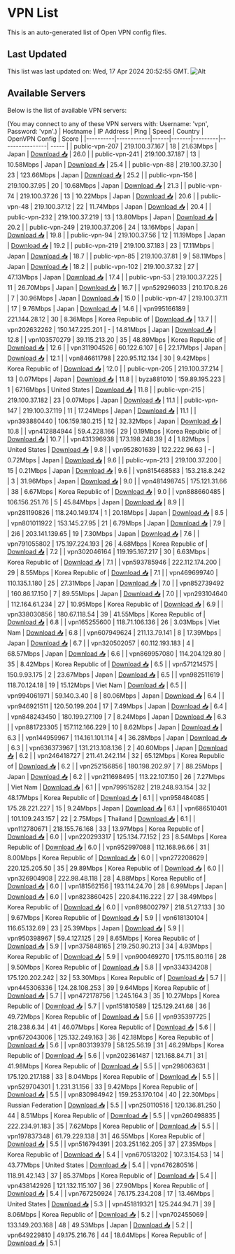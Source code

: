 # VPN List

This is an auto-generated list of Open VPN config files.

## Last Updated

This list was last updated on: Wed, 17 Apr 2024 20:52:55 GMT.
![Alt](https://repobeats.axiom.co/api/embed/186b98318ef1479477931607c1ad7d823f12451f.svg "Repobeats analytics image")

## Available Servers

Below is the list of available VPN servers:

(You may connect to any of these VPN servers with: Username: 'vpn', Password: 'vpn'.)
| Hostname | IP Address | Ping | Speed | Country | OpenVPN Config | Score |
|----------|------------|------|-------|---------|----------------| ----- |
| public-vpn-207 | 219.100.37.167 | 18 | 21.63Mbps | Japan | [Download 📥](./configs/server_0_JP.ovpn) | 26.0 |
| public-vpn-241 | 219.100.37.187 | 13 | 10.58Mbps | Japan | [Download 📥](./configs/server_1_JP.ovpn) | 25.4 |
| public-vpn-88 | 219.100.37.30 | 23 | 123.66Mbps | Japan | [Download 📥](./configs/server_2_JP.ovpn) | 25.2 |
| public-vpn-156 | 219.100.37.95 | 20 | 10.68Mbps | Japan | [Download 📥](./configs/server_3_JP.ovpn) | 21.3 |
| public-vpn-74 | 219.100.37.26 | 13 | 10.22Mbps | Japan | [Download 📥](./configs/server_4_JP.ovpn) | 20.6 |
| public-vpn-48 | 219.100.37.12 | 22 | 11.74Mbps | Japan | [Download 📥](./configs/server_5_JP.ovpn) | 20.4 |
| public-vpn-232 | 219.100.37.219 | 13 | 13.80Mbps | Japan | [Download 📥](./configs/server_6_JP.ovpn) | 20.2 |
| public-vpn-249 | 219.100.37.206 | 24 | 13.16Mbps | Japan | [Download 📥](./configs/server_7_JP.ovpn) | 19.8 |
| public-vpn-94 | 219.100.37.56 | 12 | 11.19Mbps | Japan | [Download 📥](./configs/server_8_JP.ovpn) | 19.2 |
| public-vpn-219 | 219.100.37.183 | 23 | 17.11Mbps | Japan | [Download 📥](./configs/server_9_JP.ovpn) | 18.7 |
| public-vpn-85 | 219.100.37.81 | 9 | 58.11Mbps | Japan | [Download 📥](./configs/server_10_JP.ovpn) | 18.2 |
| public-vpn-102 | 219.100.37.32 | 27 | 47.13Mbps | Japan | [Download 📥](./configs/server_11_JP.ovpn) | 17.4 |
| public-vpn-53 | 219.100.37.225 | 11 | 26.70Mbps | Japan | [Download 📥](./configs/server_12_JP.ovpn) | 16.7 |
| vpn529296033 | 210.170.8.26 | 7 | 30.96Mbps | Japan | [Download 📥](./configs/server_13_JP.ovpn) | 15.0 |
| public-vpn-47 | 219.100.37.11 | 17 | 9.76Mbps | Japan | [Download 📥](./configs/server_14_JP.ovpn) | 14.6 |
| vpn995166189 | 221.144.28.12 | 30 | 8.36Mbps | Korea Republic of | [Download 📥](./configs/server_15_KR.ovpn) | 13.7 |
| vpn202632262 | 150.147.225.201 | - | 14.81Mbps | Japan | [Download 📥](./configs/server_16_JP.ovpn) | 12.8 |
| vpn103570279 | 39.115.213.20 | 35 | 48.89Mbps | Korea Republic of | [Download 📥](./configs/server_17_KR.ovpn) | 12.6 |
| vpn311904526 | 60.122.6.107 | 6 | 22.17Mbps | Japan | [Download 📥](./configs/server_18_JP.ovpn) | 12.1 |
| vpn846611798 | 220.95.112.134 | 30 | 9.42Mbps | Korea Republic of | [Download 📥](./configs/server_19_KR.ovpn) | 12.0 |
| public-vpn-205 | 219.100.37.214 | 13 | 0.07Mbps | Japan | [Download 📥](./configs/server_20_JP.ovpn) | 11.8 |
| byza881010 | 159.89.195.223 | 1 | 67.16Mbps | United States | [Download 📥](./configs/server_21_US.ovpn) | 11.8 |
| public-vpn-215 | 219.100.37.182 | 23 | 0.07Mbps | Japan | [Download 📥](./configs/server_22_JP.ovpn) | 11.1 |
| public-vpn-147 | 219.100.37.119 | 11 | 17.24Mbps | Japan | [Download 📥](./configs/server_23_JP.ovpn) | 11.1 |
| vpn393880440 | 106.159.180.215 | 12 | 32.32Mbps | Japan | [Download 📥](./configs/server_24_JP.ovpn) | 10.8 |
| vpn412884944 | 59.4.228.166 | 29 | 0.19Mbps | Korea Republic of | [Download 📥](./configs/server_25_KR.ovpn) | 10.7 |
| vpn431396938 | 173.198.248.39 | 4 | 1.82Mbps | United States | [Download 📥](./configs/server_26_US.ovpn) | 9.8 |
| vpn952801639 | 122.222.96.63 | - | 0.72Mbps | Japan | [Download 📥](./configs/server_27_JP.ovpn) | 9.6 |
| public-vpn-213 | 219.100.37.200 | 15 | 0.21Mbps | Japan | [Download 📥](./configs/server_28_JP.ovpn) | 9.6 |
| vpn815468583 | 153.218.8.242 | 3 | 31.96Mbps | Japan | [Download 📥](./configs/server_29_JP.ovpn) | 9.0 |
| vpn481498745 | 175.121.31.66 | 38 | 6.67Mbps | Korea Republic of | [Download 📥](./configs/server_30_KR.ovpn) | 9.0 |
| vpn888660485 | 106.156.251.76 | 5 | 45.84Mbps | Japan | [Download 📥](./configs/server_31_JP.ovpn) | 8.9 |
| vpn281190826 | 118.240.149.174 | 1 | 20.18Mbps | Japan | [Download 📥](./configs/server_32_JP.ovpn) | 8.5 |
| vpn801011922 | 153.145.27.95 | 21 | 6.79Mbps | Japan | [Download 📥](./configs/server_33_JP.ovpn) | 7.9 |
| 2i6 | 203.141.139.65 | 19 | 7.30Mbps | Japan | [Download 📥](./configs/server_34_JP.ovpn) | 7.6 |
| vpn791055802 | 175.197.224.193 | 26 | 4.68Mbps | Korea Republic of | [Download 📥](./configs/server_35_KR.ovpn) | 7.2 |
| vpn302046164 | 119.195.167.217 | 30 | 6.63Mbps | Korea Republic of | [Download 📥](./configs/server_36_KR.ovpn) | 7.1 |
| vpn593785946 | 222.112.174.200 | 29 | 8.55Mbps | Korea Republic of | [Download 📥](./configs/server_37_KR.ovpn) | 7.1 |
| vpn469699740 | 110.135.1.180 | 25 | 27.31Mbps | Japan | [Download 📥](./configs/server_38_JP.ovpn) | 7.0 |
| vpn852739492 | 160.86.17.150 | 7 | 89.55Mbps | Japan | [Download 📥](./configs/server_39_JP.ovpn) | 7.0 |
| vpn293104640 | 112.164.61.234 | 27 | 10.95Mbps | Korea Republic of | [Download 📥](./configs/server_40_KR.ovpn) | 6.9 |
| vpn338030856 | 180.67.118.54 | 39 | 41.55Mbps | Korea Republic of | [Download 📥](./configs/server_41_KR.ovpn) | 6.8 |
| vpn165255600 | 118.71.106.136 | 26 | 3.03Mbps | Viet Nam | [Download 📥](./configs/server_42_VN.ovpn) | 6.8 |
| vpn607949624 | 211.13.79.141 | 8 | 17.39Mbps | Japan | [Download 📥](./configs/server_43_JP.ovpn) | 6.7 |
| vpn320502057 | 60.112.193.183 | 4 | 68.57Mbps | Japan | [Download 📥](./configs/server_44_JP.ovpn) | 6.6 |
| vpn869957080 | 114.204.129.80 | 35 | 8.42Mbps | Korea Republic of | [Download 📥](./configs/server_45_KR.ovpn) | 6.5 |
| vpn571214575 | 150.9.93.175 | 2 | 23.67Mbps | Japan | [Download 📥](./configs/server_46_JP.ovpn) | 6.5 |
| vpn982511619 | 118.70.124.18 | 19 | 15.12Mbps | Viet Nam | [Download 📥](./configs/server_47_VN.ovpn) | 6.5 |
| vpn994061971 | 59.140.3.40 | 8 | 80.06Mbps | Japan | [Download 📥](./configs/server_48_JP.ovpn) | 6.4 |
| vpn946921511 | 120.50.199.204 | 17 | 7.49Mbps | Japan | [Download 📥](./configs/server_49_JP.ovpn) | 6.4 |
| vpn848243450 | 180.199.27.109 | 7 | 8.24Mbps | Japan | [Download 📥](./configs/server_50_JP.ovpn) | 6.3 |
| vpn881723305 | 157.112.166.229 | 10 | 8.62Mbps | Japan | [Download 📥](./configs/server_51_JP.ovpn) | 6.3 |
| vpn144959967 | 114.161.101.114 | 4 | 36.28Mbps | Japan | [Download 📥](./configs/server_52_JP.ovpn) | 6.3 |
| vpn636373967 | 131.213.108.136 | 2 | 40.60Mbps | Japan | [Download 📥](./configs/server_53_JP.ovpn) | 6.2 |
| vpn246418727 | 211.41.242.114 | 32 | 65.12Mbps | Korea Republic of | [Download 📥](./configs/server_54_KR.ovpn) | 6.2 |
| vpn252156856 | 180.198.202.97 | 7 | 88.25Mbps | Japan | [Download 📥](./configs/server_55_JP.ovpn) | 6.2 |
| vpn211698495 | 113.22.107.150 | 26 | 7.27Mbps | Viet Nam | [Download 📥](./configs/server_56_VN.ovpn) | 6.1 |
| vpn799515282 | 219.248.93.154 | 32 | 48.17Mbps | Korea Republic of | [Download 📥](./configs/server_57_KR.ovpn) | 6.1 |
| vpn958484085 | 175.28.221.227 | 15 | 9.24Mbps | Japan | [Download 📥](./configs/server_58_JP.ovpn) | 6.1 |
| vpn686510401 | 101.109.243.157 | 22 | 2.75Mbps | Thailand | [Download 📥](./configs/server_59_TH.ovpn) | 6.1 |
| vpn112780671 | 218.155.76.168 | 33 | 13.97Mbps | Korea Republic of | [Download 📥](./configs/server_60_KR.ovpn) | 6.0 |
| vpn220293317 | 125.134.77.152 | 23 | 8.54Mbps | Korea Republic of | [Download 📥](./configs/server_61_KR.ovpn) | 6.0 |
| vpn952997088 | 112.168.96.66 | 31 | 8.00Mbps | Korea Republic of | [Download 📥](./configs/server_62_KR.ovpn) | 6.0 |
| vpn272208629 | 220.125.205.50 | 35 | 29.89Mbps | Korea Republic of | [Download 📥](./configs/server_63_KR.ovpn) | 6.0 |
| vpn326904908 | 222.98.48.118 | 28 | 4.88Mbps | Korea Republic of | [Download 📥](./configs/server_64_KR.ovpn) | 6.0 |
| vpn181562156 | 193.114.24.70 | 28 | 6.99Mbps | Japan | [Download 📥](./configs/server_65_JP.ovpn) | 6.0 |
| vpn823860425 | 220.84.116.222 | 27 | 38.49Mbps | Korea Republic of | [Download 📥](./configs/server_66_KR.ovpn) | 6.0 |
| vpn898002797 | 218.51.27.133 | 30 | 9.67Mbps | Korea Republic of | [Download 📥](./configs/server_67_KR.ovpn) | 5.9 |
| vpn618130104 | 116.65.132.69 | 23 | 25.39Mbps | Japan | [Download 📥](./configs/server_68_JP.ovpn) | 5.9 |
| vpn950398967 | 59.4.127.125 | 29 | 8.65Mbps | Korea Republic of | [Download 📥](./configs/server_69_KR.ovpn) | 5.9 |
| vpn375848165 | 219.250.90.213 | 34 | 4.93Mbps | Korea Republic of | [Download 📥](./configs/server_70_KR.ovpn) | 5.9 |
| vpn900469270 | 175.115.80.116 | 28 | 9.50Mbps | Korea Republic of | [Download 📥](./configs/server_71_KR.ovpn) | 5.8 |
| vpn334334208 | 175.120.202.242 | 32 | 53.30Mbps | Korea Republic of | [Download 📥](./configs/server_72_KR.ovpn) | 5.7 |
| vpn445306336 | 124.28.108.253 | 39 | 9.64Mbps | Korea Republic of | [Download 📥](./configs/server_73_KR.ovpn) | 5.7 |
| vpn472178756 | 1.245.164.3 | 35 | 10.27Mbps | Korea Republic of | [Download 📥](./configs/server_74_KR.ovpn) | 5.7 |
| vpn151810589 | 125.129.241.68 | 36 | 49.72Mbps | Korea Republic of | [Download 📥](./configs/server_75_KR.ovpn) | 5.6 |
| vpn935397725 | 218.238.6.34 | 41 | 46.07Mbps | Korea Republic of | [Download 📥](./configs/server_76_KR.ovpn) | 5.6 |
| vpn672043006 | 125.132.249.163 | 36 | 42.18Mbps | Korea Republic of | [Download 📥](./configs/server_77_KR.ovpn) | 5.6 |
| vpn803139379 | 58.125.56.19 | 31 | 46.29Mbps | Korea Republic of | [Download 📥](./configs/server_78_KR.ovpn) | 5.6 |
| vpn202361487 | 121.168.84.71 | 31 | 41.98Mbps | Korea Republic of | [Download 📥](./configs/server_79_KR.ovpn) | 5.5 |
| vpn298063631 | 175.120.217.188 | 33 | 8.04Mbps | Korea Republic of | [Download 📥](./configs/server_80_KR.ovpn) | 5.5 |
| vpn529704301 | 1.231.31.156 | 33 | 9.42Mbps | Korea Republic of | [Download 📥](./configs/server_81_KR.ovpn) | 5.5 |
| vpn830984942 | 159.253.170.104 | 40 | 22.30Mbps | Russian Federation | [Download 📥](./configs/server_82_RU.ovpn) | 5.5 |
| vpn250110516 | 120.136.81.250 | 44 | 8.51Mbps | Korea Republic of | [Download 📥](./configs/server_83_KR.ovpn) | 5.5 |
| vpn260498835 | 222.234.91.183 | 35 | 7.62Mbps | Korea Republic of | [Download 📥](./configs/server_84_KR.ovpn) | 5.5 |
| vpn197837348 | 61.79.229.138 | 31 | 46.55Mbps | Korea Republic of | [Download 📥](./configs/server_85_KR.ovpn) | 5.5 |
| vpn516794391 | 203.251.162.205 | 37 | 27.35Mbps | Korea Republic of | [Download 📥](./configs/server_86_KR.ovpn) | 5.4 |
| vpn670513202 | 107.3.154.53 | 14 | 43.77Mbps | United States | [Download 📥](./configs/server_87_US.ovpn) | 5.4 |
| vpn476280516 | 118.91.42.143 | 37 | 85.37Mbps | Korea Republic of | [Download 📥](./configs/server_88_KR.ovpn) | 5.4 |
| vpn438142926 | 121.132.115.107 | 36 | 27.90Mbps | Korea Republic of | [Download 📥](./configs/server_89_KR.ovpn) | 5.4 |
| vpn767250924 | 76.175.234.208 | 17 | 13.46Mbps | United States | [Download 📥](./configs/server_90_US.ovpn) | 5.3 |
| vpn451819321 | 125.244.94.71 | 39 | 8.06Mbps | Korea Republic of | [Download 📥](./configs/server_91_KR.ovpn) | 5.2 |
| vpn702455069 | 133.149.203.168 | 48 | 49.53Mbps | Japan | [Download 📥](./configs/server_92_JP.ovpn) | 5.2 |
| vpn649229810 | 49.175.216.76 | 44 | 18.64Mbps | Korea Republic of | [Download 📥](./configs/server_93_KR.ovpn) | 5.1 |
